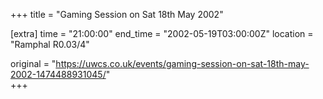 +++
title = "Gaming Session on Sat 18th May 2002"

[extra]
time = "21:00:00"
end_time = "2002-05-19T03:00:00Z"
location = "Ramphal R0.03/4"

original = "https://uwcs.co.uk/events/gaming-session-on-sat-18th-may-2002-1474488931045/"    
+++



